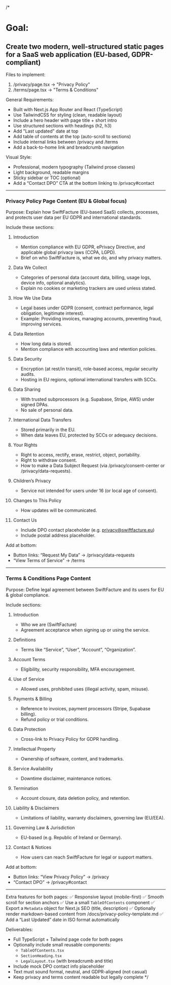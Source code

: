 /*

# Goal:
## Create two modern, well-structured static pages for a SaaS web application (EU-based, GDPR-compliant)

Files to implement:
1. /privacy/page.tsx        → "Privacy Policy"
2. /terms/page.tsx          → "Terms & Conditions"

General Requirements:
- Built with Next.js App Router and React (TypeScript)
- Use TailwindCSS for styling (clean, readable layout)
- Include a hero header with page title + short intro
- Use structured sections with headings (h2, h3)
- Add "Last updated" date at top
- Add table of contents at the top (auto-scroll to sections)
- Include internal links between /privacy and /terms
- Add a back-to-home link and breadcrumb navigation

Visual Style:
- Professional, modern typography (Tailwind prose classes)
- Light background, readable margins
- Sticky sidebar or TOC (optional)
- Add a “Contact DPO” CTA at the bottom linking to /privacy#contact

----------------------------------------------------------
### Privacy Policy Page Content (EU & Global focus)
Purpose:
Explain how SwiftFacture (EU-based SaaS) collects, processes, and protects user data per EU GDPR and international standards.

Include these sections:
1. Introduction
   - Mention compliance with EU GDPR, ePrivacy Directive, and applicable global privacy laws (CCPA, LGPD).
   - Brief on who SwiftFacture is, what we do, and why privacy matters.

2. Data We Collect
   - Categories of personal data (account data, billing, usage logs, device info, optional analytics).
   - Explain no cookies or marketing trackers are used unless stated.

3. How We Use Data
   - Legal bases under GDPR (consent, contract performance, legal obligation, legitimate interest).
   - Example: Providing invoices, managing accounts, preventing fraud, improving services.

4. Data Retention
   - How long data is stored.
   - Mention compliance with accounting laws and retention policies.

5. Data Security
   - Encryption (at rest/in transit), role-based access, regular security audits.
   - Hosting in EU regions, optional international transfers with SCCs.

6. Data Sharing
   - With trusted subprocessors (e.g. Supabase, Stripe, AWS) under signed DPAs.
   - No sale of personal data.

7. International Data Transfers
   - Stored primarily in the EU.
   - When data leaves EU, protected by SCCs or adequacy decisions.

8. Your Rights
   - Right to access, rectify, erase, restrict, object, portability.
   - Right to withdraw consent.
   - How to make a Data Subject Request (via /privacy/consent-center or /privacy/data-requests).

9. Children’s Privacy
   - Service not intended for users under 16 (or local age of consent).

10. Changes to This Policy
    - How updates will be communicated.

11. Contact Us
    - Include DPO contact placeholder (e.g. privacy@swiftfacture.eu)
    - Include postal address placeholder.

Add at bottom:
- Button links: “Request My Data” → /privacy/data-requests
- “View Terms of Service” → /terms

----------------------------------------------------------
### Terms & Conditions Page Content
Purpose:
Define legal agreement between SwiftFacture and its users for EU & global compliance.

Include sections:
1. Introduction
   - Who we are (SwiftFacture)
   - Agreement acceptance when signing up or using the service.

2. Definitions
   - Terms like “Service”, “User”, “Account”, “Organization”.

3. Account Terms
   - Eligibility, security responsibility, MFA encouragement.

4. Use of Service
   - Allowed uses, prohibited uses (illegal activity, spam, misuse).

5. Payments & Billing
   - Reference to invoices, payment processors (Stripe, Supabase billing).
   - Refund policy or trial conditions.

6. Data Protection
   - Cross-link to Privacy Policy for GDPR handling.

7. Intellectual Property
   - Ownership of software, content, and trademarks.

8. Service Availability
   - Downtime disclaimer, maintenance notices.

9. Termination
   - Account closure, data deletion policy, and retention.

10. Liability & Disclaimers
    - Limitations of liability, warranty disclaimers, governing law (EU/EEA).

11. Governing Law & Jurisdiction
    - EU-based (e.g. Republic of Ireland or Germany).

12. Contact & Notices
    - How users can reach SwiftFacture for legal or support matters.

Add at bottom:
- Button links: “View Privacy Policy” → /privacy
- “Contact DPO” → /privacy#contact

----------------------------------------------------------
Extra features for both pages:
✅ Responsive layout (mobile-first)
✅ Smooth scroll for section anchors
✅ Use a small `TableOfContents` component
✅ Export a `Metadata` object for Next.js SEO (title, description)
✅ Optionally render markdown-based content from /docs/privacy-policy-template.md
✅ Add a “Last Updated” date in ISO format automatically

Deliverables:
- Full TypeScript + Tailwind page code for both pages
- Optionally include small reusable components:
   * `TableOfContents.tsx`
   * `SectionHeading.tsx`
   * `LegalLayout.tsx` (with breadcrumb and title)
- Include mock DPO contact info placeholder
- Text must sound formal, neutral, and GDPR-aligned (not casual)
- Keep privacy and terms content readable but legally complete
*/
